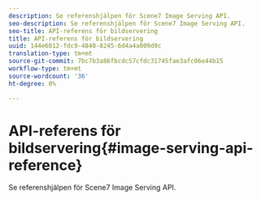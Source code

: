 ```yaml
---
description: Se referenshjälpen för Scene7 Image Serving API.
seo-description: Se referenshjälpen för Scene7 Image Serving API.
seo-title: API-referens för bildservering
title: API-referens för bildservering
uuid: 144e6012-fdc9-4840-8245-6d4a4a009d9c
translation-type: tm+mt
source-git-commit: 7bc7b3a86fbcdc57cfdc31745fae3afc06e44b15
workflow-type: tm+mt
source-wordcount: '36'
ht-degree: 0%

---
```



# API-referens för bildservering{#image-serving-api-reference}

Se referenshjälpen för Scene7 Image Serving API.

